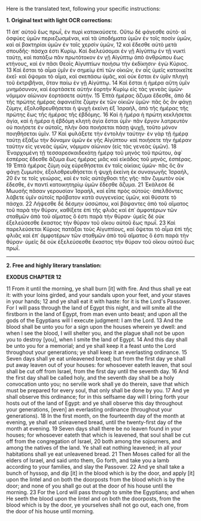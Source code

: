 Here is the translated text, following your specific instructions:

**1. Original text with light OCR corrections:**

11 ἀπ᾽ αὐτοῦ ἕως πρωΐ, ἐν πυρὶ κατακαύσετε. Οὕτω δὲ φάγεσθε αὐτὸ· αἱ ὀσφύες ὑμῶν περιεζωσμέναι, καὶ τὰ ὑποδήματα ὑμῶν ἐν τοῖς ποσὶν ὑμῶν, καὶ αἱ βακτηρίαι ὑμῶν ἐν ταῖς χερσὶν ὑμῶν,
12 καὶ ἔδεσθε αὐτὸ μετὰ σπουδῆς· πάσχα ἐστι Κυρίῳ. Καὶ διελεύσομαι ἐν γῇ Αἰγύπτῳ ἐν τῇ νυκτὶ ταύτῃ, καὶ πατάξω πᾶν πρωτότοκον ἐν γῇ Αἰγύπτῳ ἀπὸ ἀνθρώπου ἕως κτήνους, καὶ ἐν πᾶσι Θεοῖς Αἰγυπτίων ποιήσω τὴν ἐκδίκησιν· ἐγὼ Κύριος.
13 Καὶ ἔσται τὸ αἷμα ὑμῖν ἐν σημείῳ ἐπὶ τῶν οἰκιῶν, ἐν αἷς ὑμεῖς κατοικεῖτε ἐκεῖ· καὶ ὄψομαι τὸ αἷμα, καὶ σκεπάσω ὑμᾶς, καὶ οὐκ ἔσται ἐν ὑμῖν πληγὴ τοῦ ἐκτριβῆναι, ὅταν παίω ἐν γῇ Αἰγύπτῳ.
14 Καὶ ἔσται ἡ ἡμέρα αὕτη ὑμῖν μνημόσυνον, καὶ ἑορτάσετε αὐτὴν ἑορτὴν Κυρίῳ εἰς τὰς γενεὰς ὑμῶν· νόμιμον αἰώνιον ἑορτάσετε αὐτήν.
15 Ἑπτὰ ἡμέρας ἄζυμα ἔδεσθε, ἀπὸ δὲ τῆς πρώτης ἡμέρας ἀφανιεῖτε ζύμην ἐκ τῶν οἰκιῶν ὑμῶν· πᾶς ὃς ἂν φάγῃ ζύμην, ἐξολοθρευθήσεται ἡ ψυχὴ ἐκείνη ἐξ Ἰσραήλ, ἀπὸ τῆς ἡμέρας τῆς πρώτης ἕως τῆς ἡμέρας τῆς ἑβδόμης.
16 Καὶ ἡ ἡμέρα ἡ πρώτη κεκλήσεται ἁγία, καὶ ἡ ἡμέρα ἡ ἑβδόμη κλητὴ ἁγία ἔσται ὑμῖν· πᾶν ἔργον λατρευτὸν οὐ ποιήσετε ἐν αὐταῖς, πλὴν ὅσα ποιήσεται πάσῃ ψυχῇ, τοῦτο μόνον ποιηθήσεται ὑμῖν.
17 Καὶ φυλάξετε τὴν ἐντολὴν ταύτην· ἐν γὰρ τῇ ἡμέρᾳ ταύτῃ ἐξάξω τὴν δύναμιν ὑμῶν ἐκ γῆς Αἰγύπτου· καὶ ποιήσετε τὴν ἡμέραν ταύτην εἰς γενεὰς ὑμῶν, νόμιμον αἰώνιον (εἰς τὰς γενεὰς ὑμῶν).
18 Ἐναρχομένη τῇ τεσσαρεσκαιδεκάτῃ ἡμέρᾳ τοῦ μηνὸς τοῦ πρώτου, ἀφ᾽ ἑσπέρας ἔδεσθε ἄζυμα ἕως ἡμέρας μιᾶς καὶ εἰκάδος τοῦ μηνός, ἑσπέρας.
19 Ἑπτὰ ἡμέρας ζύμη οὐχ εὑρεθήσεται ἐν ταῖς οἰκίαις ὑμῶν· πᾶς ὃς ἂν φάγῃ ζυμωτόν, ἐξολοθρευθήσεται ἡ ψυχὴ ἐκείνη ἐκ συναγωγῆς Ἰσραήλ,
20 ἔν τε τοῖς γειώρας, καὶ ἐν τοῖς αὐτόχθοσι τῆς γῆς· πᾶν ζυμωτὸν οὐκ ἔδεσθε, ἐν παντὶ κατοικητηρίῳ ὑμῶν ἔδεσθε ἄζυμα.
21 Ἐκάλεσε δὲ Μωυσῆς πᾶσαν γερουσίαν Ἰσραήλ, καὶ εἶπε πρὸς αὐτούς· ἀπελθόντες λάβετε ὑμῖν αὐτοῖς πρόβατον κατὰ συγγενείας ὑμῶν, καὶ θύσατε τὸ πάσχα.
22 Λήψεσθε δὲ δέσμην ὑσσώπου, καὶ βάψαντες ἀπὸ τοῦ αἵματος τοῦ παρὰ τὴν θύραν, καθίξετε ἐπὶ τῆς φλιᾶς καὶ ἐπ᾽ ἀμφοτέρων τῶν σταθμῶν ἀπὸ τοῦ αἵματος ὃ ἐστι παρὰ τὴν θύραν· ὑμεῖς δὲ οὐκ ἐξελεύσεσθε ἕκαστος τὴν θύραν τοῦ οἴκου αὐτοῦ ἕως πρωΐ.
23 Καὶ παρελεύσεται Κύριος πατάξαι τοὺς Αἰγυπτίους, καὶ ὄψεται τὸ αἷμα ἐπὶ τῆς φλιᾶς καὶ ἐπ᾽ ἀμφοτέρων τῶν σταθμῶν ἀπὸ τοῦ αἵματος ὃ ἐστι παρὰ τὴν θύραν· ὑμεῖς δὲ οὐκ ἐξελεύσεσθε ἕκαστος τὴν θύραν τοῦ οἴκου αὐτοῦ ἕως πρωΐ.

---

**2. Free and highly literary translation:**

**EXODUS CHAPTER 12**

11 From it until the morning, ye shall burn [it] with fire. And thus shall ye eat it: with your loins girded, and your sandals upon your feet, and your staves in your hands;
12 and ye shall eat it with haste: for it is the Lord's Passover. For I will pass through the land of Egypt this night, and will smite all the firstborn in the land of Egypt, from man even unto beast; and upon all the gods of the Egyptians will I execute judgment: I am the Lord.
13 And the blood shall be unto you for a sign upon the houses wherein ye dwell: and when I see the blood, I will shelter you, and the plague shall not be upon you to destroy [you], when I smite the land of Egypt.
14 And this day shall be unto you for a memorial; and ye shall keep it a feast unto the Lord throughout your generations; ye shall keep it an everlasting ordinance.
15 Seven days shall ye eat unleavened bread; but from the first day ye shall put away leaven out of your houses: for whosoever eateth leaven, that soul shall be cut off from Israel, from the first day until the seventh day.
16 And the first day shall be called holy, and the seventh day shall be a holy convocation unto you; no servile work shall ye do therein, save that which must be prepared for every soul, that only shall be done by you.
17 And ye shall observe this ordinance; for in this selfsame day will I bring forth your hosts out of the land of Egypt: and ye shall observe this day throughout your generations, [even] an everlasting ordinance (throughout your generations).
18 In the first month, on the fourteenth day of the month at evening, ye shall eat unleavened bread, until the twenty-first day of the month at evening.
19 Seven days shall there be no leaven found in your houses; for whosoever eateth that which is leavened, that soul shall be cut off from the congregation of Israel,
20 both among the sojourners, and among the natives of the land. Ye shall eat nothing leavened; in all your habitations shall ye eat unleavened bread.
21 Then Moses called for all the elders of Israel, and said unto them, Go forth, and take you a lamb according to your families, and slay the Passover.
22 And ye shall take a bunch of hyssop, and dip [it] in the blood which is by the door, and apply [it] upon the lintel and on both the doorposts from the blood which is by the door; and none of you shall go out at the door of his house until the morning.
23 For the Lord will pass through to smite the Egyptians; and when He seeth the blood upon the lintel and on both the doorposts, from the blood which is by the door, ye yourselves shall not go out, each one, from the door of his house until morning.